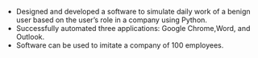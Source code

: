 - Designed and developed a software to simulate daily work of a
  benign user based on the user’s role in a company using Python.
- Successfully automated three applications: Google Chrome,Word,
  and Outlook.
- Software can be used to imitate a company of 100 employees.
